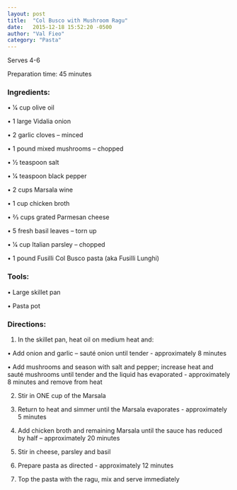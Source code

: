 ```yaml
---
layout: post
title:  "Col Busco with Mushroom Ragu"
date:   2015-12-18 15:52:20 -0500
author: "Val Fieo"
category: "Pasta"
---
```

Serves 4-6

Preparation time: 45 minutes

### Ingredients:

• 1⁄4 cup olive oil

• 1 large Vidalia onion

• 2 garlic cloves – minced

• 1 pound mixed mushrooms – chopped

• 1⁄2 teaspoon salt

• 1⁄4 teaspoon black pepper

• 2 cups Marsala wine

• 1 cup chicken broth

• 2⁄3 cups grated Parmesan cheese

• 5 fresh basil leaves – torn up

• 1⁄4 cup Italian parsley – chopped

• 1 pound Fusilli Col Busco pasta (aka Fusilli Lunghi)

### Tools:

• Large skillet pan

• Pasta pot

### Directions:

1. In the skillet pan, heat oil on medium heat and:

• Add onion and garlic – sauté onion until tender - approximately 8 minutes

• Add mushrooms and season with salt and pepper; increase heat and sauté mushrooms until tender and the liquid has evaporated - approximately 8 minutes and remove from heat

2. Stir in ONE cup of the Marsala

3. Return to heat and simmer until the Marsala evaporates - approximately 5 minutes

4. Add chicken broth and remaining Marsala until the sauce has reduced by half – approximately 20 minutes

5. Stir in cheese, parsley and basil

6. Prepare pasta as directed - approximately 12 minutes

7. Top the pasta with the ragu, mix and serve immediately